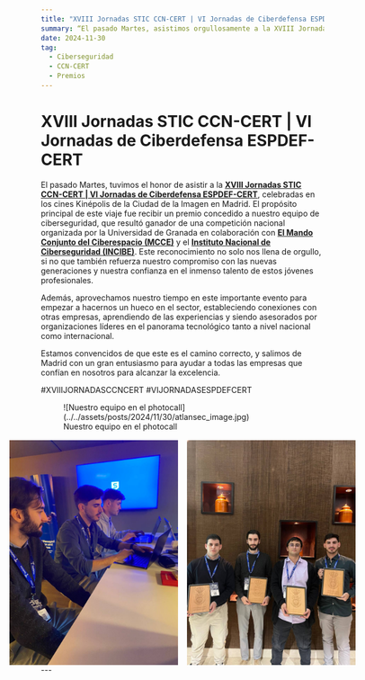 ```yaml
---
title: "XVIII Jornadas STIC CCN-CERT | VI Jornadas de Ciberdefensa ESPDEF-CERT"
summary: “El pasado Martes, asistimos orgullosamente a la XVIII Jornadas STIC CCN-CERT and VI Jornadas de Ciberdefensa ESPDEF-CERT en Madrid, donde nuestro equipo de ciberseguridad fue premiado por ganar una competición nacional, al mismo tiempo que fomentamos conexiones y el aprendizaje de parte de los líderes del sector”
date: 2024-11-30
tag:
  - Ciberseguridad
  - CCN-CERT
  - Premios
---
```


# XVIII Jornadas STIC CCN-CERT | VI Jornadas de Ciberdefensa ESPDEF-CERT

El pasado Martes, tuvimos el honor de asistir a la **<a href="https://jornadas.ccn-cert.cni.es/es/xviiijornadas" target="_blank">XVIII Jornadas STIC CCN-CERT | VI Jornadas de Ciberdefensa ESPDEF-CERT</a>**, celebradas en los cines Kinépolis de la Ciudad de la Imagen en Madrid. El propósito principal de este viaje fue recibir un premio concedido a nuestro equipo de ciberseguridad, que resultó ganador de una competición nacional organizada por la Universidad de Granada en colaboración con **<a href="https://youtu.be/w7iuEEjaLYU" target="_blank">El Mando Conjunto del Ciberespacio (MCCE)</a>** y el **<a href="https://www.incibe.es/" target="_blank">Instituto Nacional de Ciberseguridad (INCIBE)</a>**. Este reconocimiento no solo nos llena de orgullo, si no que también refuerza nuestro compromiso con las nuevas generaciones y nuestra confianza en el inmenso talento de estos jóvenes profesionales.

<!-- more -->

Además, aprovechamos nuestro tiempo en este importante evento para empezar a hacernos un hueco en el sector, estableciendo conexiones con otras empresas, aprendiendo de las experiencias y siendo asesorados por organizaciones líderes en el panorama tecnológico tanto a nivel nacional como internacional.

Estamos convencidos de que este es el camino correcto, y salimos de Madrid con un gran entusiasmo para ayudar a todas las empresas que confían en nosotros para alcanzar la excelencia.

\#XVIIIJORNADASCCNCERT
\#VIJORNADASESPDEFCERT

<figure markdown="span">
    ![Nuestro equipo en el photocall](../../assets/posts/2024/11/30/atlansec_image.jpg)
      <figcaption>Nuestro equipo en el photocall</figcaption>
</figure>

<div style="display: flex; flex-direction:row; justify-content: center; gap: 1rem; margin-top: 1rem;">
<img src="/assets/posts/2024/11/30/Atlansec_coworking.jpg" alt="Nuestro equipo en la 'coworking zone'" style="height: 400px"/>

<img src="/assets/posts/2024/11/30/Atlansec_award.jpg" alt="Nuestro equipo con el trofeo" style="height: 400px"/>
</div>
---